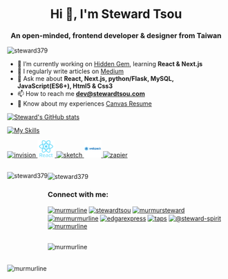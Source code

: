<h1 align="center">Hi 👋, I'm Steward Tsou</h1>
<h3 align="center">An open-minded, frontend developer & designer from Taiwan</h3>

<p align="left"> <img src="https://komarev.com/ghpvc/?username=steward379&label=Profile%20views&color=0e75b6&style=flat" alt="steward379" /> </p>

- 🔭 I’m currently working on [Hidden Gem](https://hidden-gem.xyz/), learning **React & Next.js**
- 📝 I regularly write articles on [Medium](https://medium.com/@steward-spirit)
- 💬 Ask me about **React, Next.js, python/Flask, MySQL, JavaScript(ES6+), Html5 & Css3**
- 📫 How to reach me **dev@stewardtsou.com**
- 📄 Know about my experiences [Canvas Resume](https://www.canva.com/design/DAF3yKjyQH4/6sYSGPb5HwyesLmZVSc8Ew/view?utm_content=DAF3yKjyQH4&utm_campaign=designshare&utm_medium=link&utm_source=editor)

[![Steward's GitHub stats](https://github-readme-stats.vercel.app/api?username=steward379&show_icons=true&theme=aura_dark)](https://github.com/steward379/github-readme-stats)

[![My Skills](https://skillicons.dev/icons?i=html,svg,css,sass,js,ts,py,git,babel,redux,gulp,vite,nextjs,bootstrap,tailwind,postman,nodejs,pnpm,express,flask,rails,docker,prisma,mongodb,mysql,redis,jest,githubactions,vercel,firebase,linux,ubuntu,nginx,aws,gcp,cloudflare,figma,ai,ps,xd)](https://skillicons.dev)
<br>
<p align="left"> <a href="https://www.invisionapp.com/" target="_blank" rel="noreferrer"> <img src="https://www.vectorlogo.zone/logos/invisionapp/invisionapp-icon.svg" alt="invision" width="40" height="40"/> </a> <a href="https://reactjs.org/" target="_blank" rel="noreferrer"> <img src="https://raw.githubusercontent.com/devicons/devicon/master/icons/react/react-original-wordmark.svg" alt="react" width="40" height="40"/> </a> <a href="https://www.sketch.com/" target="_blank" rel="noreferrer"> <img src="https://www.vectorlogo.zone/logos/sketchapp/sketchapp-icon.svg" alt="sketch" width="40" height="40"/> </a> <a href="https://webpack.js.org" target="_blank" rel="noreferrer"> <img src="https://raw.githubusercontent.com/devicons/devicon/d00d0969292a6569d45b06d3f350f463a0107b0d/icons/webpack/webpack-original-wordmark.svg" alt="webpack" width="40" height="40"/> </a> <a href="https://zapier.com" target="_blank" rel="noreferrer"> <img src="https://www.vectorlogo.zone/logos/zapier/zapier-icon.svg" alt="zapier" width="40" height="40"/> </a> </p>
<br>
<div>
<img align="left" src="https://github-readme-stats.vercel.app/api/top-langs?username=steward379&show_icons=true&locale=en&layout=compact&theme=aura_dark" alt="steward379" height="170" />
<img align="center" src="https://github-readme-streak-stats.herokuapp.com/?user=steward379&theme=aura_dark" alt="steward379" height="170" />
</div>
<h3 align="left">Connect with me:</h3>
<p align="left">
<a href="https://codepen.io/murmurline" target="blank"><img align="center" src="https://raw.githubusercontent.com/rahuldkjain/github-profile-readme-generator/master/src/images/icons/Social/codepen.svg" alt="murmurline" height="30" width="40" /></a>
<a href="https://linkedin.com/in/stewardtsou" target="blank"><img align="center" src="https://raw.githubusercontent.com/rahuldkjain/github-profile-readme-generator/master/src/images/icons/Social/linked-in-alt.svg" alt="stewardtsou" height="30" width="40" /></a>
<a href="https://fb.com/murmursteward" target="blank"><img align="center" src="https://raw.githubusercontent.com/rahuldkjain/github-profile-readme-generator/master/src/images/icons/Social/facebook.svg" alt="murmursteward" height="30" width="40" /></a>
<a href="https://instagram.com/murmurmurline" target="blank"><img align="center" src="https://raw.githubusercontent.com/rahuldkjain/github-profile-readme-generator/master/src/images/icons/Social/instagram.svg" alt="murmurmurline" height="30" width="40" /></a>
<a href="https://dribbble.com/edgarexpress" target="blank"><img align="center" src="https://raw.githubusercontent.com/rahuldkjain/github-profile-readme-generator/master/src/images/icons/Social/dribbble.svg" alt="edgarexpress" height="30" width="40" /></a>
<a href="https://www.behance.net/taps" target="blank"><img align="center" src="https://raw.githubusercontent.com/rahuldkjain/github-profile-readme-generator/master/src/images/icons/Social/behance.svg" alt="taps" height="30" width="40" /></a>
<a href="https://medium.com/@steward-spirit" target="blank"><img align="center" src="https://raw.githubusercontent.com/rahuldkjain/github-profile-readme-generator/master/src/images/icons/Social/medium.svg" alt="@steward-spirit" height="30" width="40" /></a>
<a href="https://discord.gg/murmurline" target="blank"><img align="center" src="https://raw.githubusercontent.com/rahuldkjain/github-profile-readme-generator/master/src/images/icons/Social/discord.svg" alt="murmurline" height="30" width="40" /></a>
</p>
<br>
<a href="https://www.buymeacoffee.com/murmurline"> <img align="left" src="https://cdn.buymeacoffee.com/buttons/v2/default-yellow.png" height="50" width="210" alt="murmurline" /></a>
<a href="https://ko-fi.com/murmurline"> <img align="left" src="https://cdn.ko-fi.com/cdn/kofi3.png?v=3" height="50" width="210" alt="murmurline" /></a><br><br>

<!--
**steward379/steward379** is a ✨ _special_ ✨ repository because its `README.md` (this file) appears on your GitHub profile.

Here are some ideas to get you started:

- 🔭 I’m currently working on ...
- 🌱 I’m currently learning ...
- 👯 I’m looking to collaborate on ...
- 🤔 I’m looking for help with ...
- 💬 Ask me about ...
- 📫 How to reach me: ...
- 😄 Pronouns: ...
- ⚡ Fun fact: ...
-->
